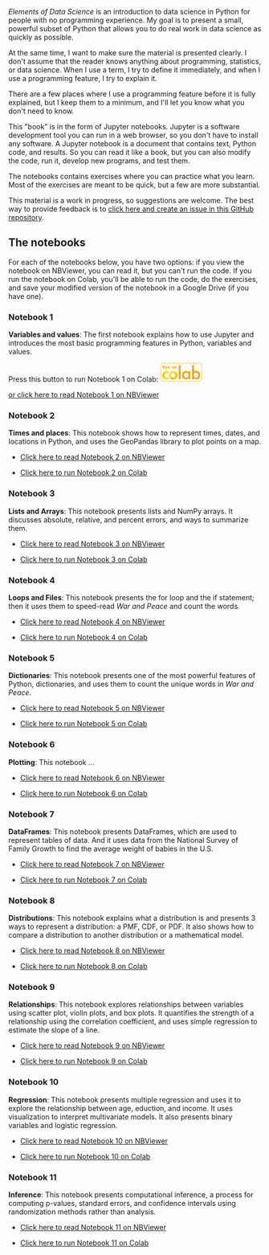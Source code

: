 *Elements of Data Science* is an introduction to data science in Python for people with no programming experience.  My goal is to present a small, powerful subset of Python that allows you to do real work in data science as quickly as possible.  

At the same time, I want to make sure the material is presented clearly.  I don't assume that the reader knows anything about programming, statistics, or data science.  When I use a term, I try to define it immediately, and when I use a programming feature, I try to explain it.

There are a few places where I use a programming feature before it is fully explained, but I keep them to a minimum, and I'll let you know what you don't need to know.

This "book" is in the form of Jupyter notebooks.  Jupyter is a software development tool you can run in a web browser, so you don't have to install any software.  A Jupyter notebook is a document that contains text, Python code, and results.  So you can read it like a book, but you can also modify the code, run it, develop new programs, and test them.

The notebooks contains exercises where you can practice what you learn.  Most of the exercises are meant to be quick, but a few are more substantial.

This material is a work in progress, so suggestions are welcome.  The best way to provide feedback is to [click here and create an issue in this GitHub repository](https://github.com/AllenDowney/ElementsOfDataScience/issues).


## The notebooks

For each of the notebooks below, you have two options: if you view the notebook on NBViewer, you can read it, but you can't run the code.  If you run the notebook on Colab, you'll be able to run the code, do the exercises, and save your modified version of the notebook in a Google Drive (if you have one).

### Notebook 1

**Variables and values**: The first notebook explains how to use Jupyter and introduces the most basic programming features in Python, variables and values.

Press this button to run Notebook 1 on Colab:
[<img src="run_on_colab_small.png">](https://colab.research.google.com/github/AllenDowney/ElementsOfDataScience/blob/master/01_variables.ipynb)

[or click here to read Notebook 1 on NBViewer](https://nbviewer.jupyter.org/github/AllenDowney/ElementsOfDataScience/blob/master/01_variables.ipynb)


### Notebook 2

**Times and places**: This notebook shows how to represent times, dates, and locations in Python, and uses the GeoPandas library to plot points on a map.

* [Click here to read Notebook 2 on NBViewer](https://nbviewer.jupyter.org/github/AllenDowney/ElementsOfDataScience/blob/master/02_times.ipynb)

* [Click here to run Notebook 2 on Colab](https://colab.research.google.com/github/AllenDowney/ElementsOfDataScience/blob/master/02_times.ipynb)


### Notebook 3

**Lists and Arrays**: This notebook presents lists and NumPy arrays.  It discusses absolute, relative, and percent errors, and ways to summarize them.

* [Click here to read Notebook 3 on NBViewer](https://nbviewer.jupyter.org/github/AllenDowney/ElementsOfDataScience/blob/master/03_arrays.ipynb)

* [Click here to run Notebook 3 on Colab](https://colab.research.google.com/github/AllenDowney/ElementsOfDataScience/blob/master/03_arrays.ipynb)


### Notebook 4

**Loops and Files**: This notebook presents the for loop and the if statement; then it uses them to speed-read *War and Peace* and count the words.

* [Click here to read Notebook 4 on NBViewer](https://nbviewer.jupyter.org/github/AllenDowney/ElementsOfDataScience/blob/master/04_loops.ipynb)

* [Click here to run Notebook 4 on Colab](https://colab.research.google.com/github/AllenDowney/ElementsOfDataScience/blob/master/04_loops.ipynb)


### Notebook 5

**Dictionaries**: This notebook presents one of the most powerful features of Python, dictionaries, and uses them to count the unique words in *War and Peace*.

* [Click here to read Notebook 5 on NBViewer](https://nbviewer.jupyter.org/github/AllenDowney/ElementsOfDataScience/blob/master/05_dictionaries.ipynb)

* [Click here to run Notebook 5 on Colab](https://colab.research.google.com/github/AllenDowney/ElementsOfDataScience/blob/master/05_dictionaries.ipynb)


### Notebook 6

**Plotting**: This notebook ...

* [Click here to read Notebook 6 on NBViewer](https://nbviewer.jupyter.org/github/AllenDowney/ElementsOfDataScience/blob/master/06_plotting.ipynb)

* [Click here to run Notebook 6 on Colab](https://colab.research.google.com/github/AllenDowney/ElementsOfDataScience/blob/master/06_plotting.ipynb)


### Notebook 7

**DataFrames**: This notebook presents DataFrames, which are used to represent tables of data.  And it uses data from the National Survey of Family Growth to find the average weight of babies in the U.S.

* [Click here to read Notebook 7 on NBViewer](https://nbviewer.jupyter.org/github/AllenDowney/ElementsOfDataScience/blob/master/07_dataframes.ipynb)

* [Click here to run Notebook 7 on Colab](https://colab.research.google.com/github/AllenDowney/ElementsOfDataScience/blob/master/07_dataframes.ipynb)


### Notebook 8

**Distributions**: This notebook explains what a distribution is and presents 3 ways to represent a distribution: a PMF, CDF, or PDF.  It also shows how to compare a distribution to another distribution or a mathematical model.

* [Click here to read Notebook 8 on NBViewer](https://nbviewer.jupyter.org/github/AllenDowney/ElementsOfDataScience/blob/master/08_distributions.ipynb)

* [Click here to run Notebook 8 on Colab](https://colab.research.google.com/github/AllenDowney/ElementsOfDataScience/blob/master/08_distributions.ipynb)


### Notebook 9

**Relationships**: This notebook explores relationships between variables using scatter plot, violin plots, and box plots.  It quantifies the strength of a relationship using the correlation coefficient, and uses simple regression to estimate the slope of a line.

* [Click here to read Notebook 9 on NBViewer](https://nbviewer.jupyter.org/github/AllenDowney/ElementsOfDataScience/blob/master/09_relationships.ipynb)

* [Click here to run Notebook 9 on Colab](https://colab.research.google.com/github/AllenDowney/ElementsOfDataScience/blob/master/09_relationships.ipynb)


### Notebook 10

**Regression**: This notebook presents multiple regression and uses it to explore the relationship between age, eduction, and income.  It uses visualization to interpret multivariate models.  It also presents binary variables and logistic regression.

* [Click here to read Notebook 10 on NBViewer](https://nbviewer.jupyter.org/github/AllenDowney/ElementsOfDataScience/blob/master/10_regression.ipynb)

* [Click here to run Notebook 10 on Colab](https://colab.research.google.com/github/AllenDowney/ElementsOfDataScience/blob/master/10_regression.ipynb)


### Notebook 11

**Inference**: This notebook presents computational inference, a process for computing p-values, standard errors, and confidence intervals using randomization methods rather than analysis.

* [Click here to read Notebook 11 on NBViewer](https://nbviewer.jupyter.org/github/AllenDowney/ElementsOfDataScience/blob/master/11_inference.ipynb)

* [Click here to run Notebook 11 on Colab](https://colab.research.google.com/github/AllenDowney/ElementsOfDataScience/blob/master/11_inference.ipynb)
